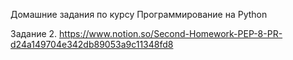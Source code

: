 Домашние задания по курсу Программирование на Python


Задание 2. https://www.notion.so/Second-Homework-PEP-8-PR-d24a149704e342db89053a9c11348fd8
